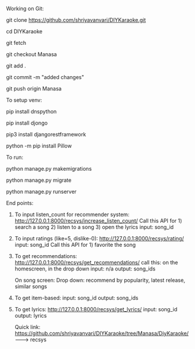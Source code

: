 Working on Git:


git clone https://github.com/shriyavanvari/DIYKaraoke.git  

cd DIYKaraoke

git fetch

git checkout Manasa

git add .

git commit -m "added changes"

git push origin Manasa 




To setup venv:

pip install dnspython  

pip install djongo 

pip3 install djangorestframework

python -m pip install Pillow




To run:

python manage.py makemigrations

python manage.py migrate

python manage.py runserver





End points:

1) To input listen_count for recommender system: http://127.0.0.1:8000/recsys/increase_listen_count/
	Call this API for 1) search a song 2) listen to a song 3) open the lyrics
	input: song_id

2) To input ratings (like=5, dislike-0): http://127.0.0.1:8000/recsys/rating/
	input: song_id
	Call this API for 1) favorite the song

3) To get recommendations: http://127.0.0.1:8000/recsys/get_recommendations/
	call this: on the homescreen, in the drop down
	input: n/a
	output: song_ids
	
	On song screen: 
	Drop down: recommend by popularity, latest release, similar songs
	
4) To get item-based: 
	input: song_id
	output: song_ids

5) To get lyrics: http://127.0.0.1:8000/recsys/get_lyrics/
	input: song_id
	output: lyrics




	Quick link: https://github.com/shriyavanvari/DIYKaraoke/tree/Manasa/DiyKaraoke/ ---> recsys

